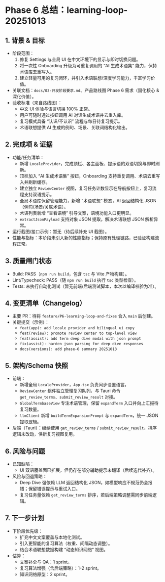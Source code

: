 # Phase 6 总结：learning-loop-20251013

## 1. 背景 & 目标
- 阶段范围：
  1. 修复 Settings 与全局 UI 在中文环境下的显示与即时切换问题。
  2. 将一次性 Onboarding 升级为可重复调用的 “AI 生成术语集” 能力，保持术语库去重写入。
  3. 建立轻量可用的复习闭环，并引入术语联想/深度学习能力，丰富学习价值。
- 关联文档：`docs/03-开发阶段要求.md`、产品路线图 Phase 6 需求（固化核心 & 深化价值）。
- 验收标准（来自路线图）：
  - 中文 UI 体验与语言切换 100% 正常。
  - 用户可随时通过按钮调用 AI 对话生成术语并去重入库。
  - 复习模式具备 “认识/不认识” 流程与每日待复习提示。
  - 术语联想提供 AI 生成的例句、场景、关联词结构化输出。

## 2. 完成项 & 证据
- 功能/任务清单：
  - 新增 `LocaleProvider`，完成顶栏、各主面板、提示语的双语切换与即时刷新。
  - 顶栏加入 “AI 生成术语集” 按钮，Onboarding 支持重复调用、术语去重写入并刷新缓存。
  - 建立独立 `ReviewCenter` 视图，复习任务计数显示在导航按钮上，复习流程支持双语提示。
  - 全局术语库保留管理能力，新增 “术语联想” 模态，AI 返回结构化 JSON（例句/场景/关联术语）。
  - 术语列表新增 “查看语境” 引导文案，语境功能入口更明显。
  - `extractJsonPayload` 支持对象 JSON 提取，解决术语联想 JSON 解析异常。
- 运行截图/接口示例：暂无（待后续补充 UI 截图）。
- 性能与指标：本阶段未引入新的性能指标；保持原有处理链路，已验证构建流程正常。

## 3. 质量闸门状态
- Build: PASS（`npm run build`，包含 `tsc` 与 Vite 产物构建）。
- Lint/Typecheck: PASS（随 `npm run build` 执行 `tsc` 类型检查）。
- Tests: 未执行自动化测试（暂无前端/后端测试脚本，本次以编译校验为准）。

## 4. 变更清单（Changelog）
- 主要 PR：待将 `feature/P6-learning-loop-and-fixes` 合入 `main` 后创建。
- 关键提交（示例）：
  - `feat(app): add locale provider and bilingual ui copy`
  - `feat(review): promote review center to top-level view`
  - `feat(assist): add term deep dive modal with json prompt`
  - `fix(assist): harden json parsing for deep dive responses`
  - `docs(versions): add phase-6 summary 20251013`

## 5. 架构/Schema 快照
- 前端：
  - 新增全局 `LocaleProvider`，`App.tsx` 负责同步设置语言。
  - `ReviewCenter` 组件独立管理复习队列，与 Tauri 命令 `get_review_terms`、`submit_review_result` 对接。
  - `GlobalTermbaseView` 专注术语管理，保留 `expandTerm` 入口并向上汇报待复习数量。
  - `llmClient` 新增 `buildTermExpansionPrompt` 与 `expandTerm`，统一 JSON 提取逻辑。
- 后端（Tauri）：继续使用 `get_review_terms` / `submit_review_result`，排序逻辑未改动，供新复习视图复用。

## 6. 风险与问题
- 已知缺陷：
  - UI 双语覆盖面已扩展，但仍存在部分辅助提示未翻译（后续迭代补齐）。
- 风险与回退策略：
  - Deep Dive 强依赖 LLM 返回结构化 JSON，如模型响应不规范仍会报错；保留错误提示与重试入口。
  - 复习任务量依赖 `get_review_terms` 排序，若后端策略调整需同步前端逻辑。

## 7. 下一步计划
- 下阶段优先级：
  - 扩充中文文案覆盖与本地化测试。
  - 引入更智能的复习算法（权重、间隔动态调整）。
  - 结合术语联想数据构建 “动态知识网络” 视图。
- 估算：
  - 文案补全与 QA：1 sprint。
  - 复习算法增强（含后端策略）：1-2 sprint。
  - 知识网络原型：2 sprint。
